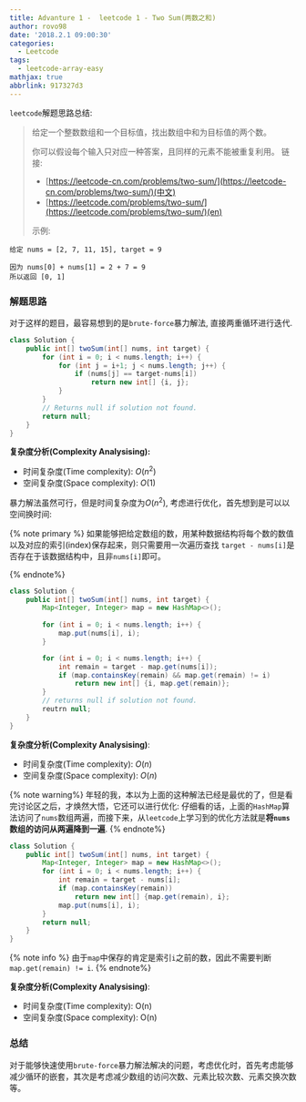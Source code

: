 ```yaml
---
title: Advanture 1 -  leetcode 1 - Two Sum(两数之和)
author: rovo98
date: '2018.2.1 09:00:30'
categories:
  - Leetcode
tags:
  - leetcode-array-easy
mathjax: true
abbrlink: 917327d3
---
```


``leetcode``解题思路总结:

>给定一个整数数组和一个目标值，找出数组中和为目标值的两个数。
>
> 你可以假设每个输入只对应一种答案，且同样的元素不能被重复利用。
> 链接:
> - [https://leetcode-cn.com/problems/two-sum/](https://leetcode-cn.com/problems/two-sum/)(中文)
> - [https://leetcode.com/problems/two-sum/](https://leetcode.com/problems/two-sum/)(en)
>
> 示例:

```
给定 nums = [2, 7, 11, 15], target = 9

因为 nums[0] + nums[1] = 2 + 7 = 9
所以返回 [0, 1]
```

<!-- more -->


### 解题思路

对于这样的题目，最容易想到的是``brute-force``暴力解法, 直接两重循环进行迭代.

```java
class Solution {
    public int[] twoSum(int[] nums, int target) {
        for (int i = 0; i < nums.length; i++) {
            for (int j = i+1; j < nums.length; j++) {
                if (nums[j] == target-nums[i])
                    return new int[] {i, j};
            }
        }
        // Returns null if solution not found.
        return null;
    }
}
```

**复杂度分析(Complexity Analysising):**
- 时间复杂度(Time complexity): $O(n^2)$
- 空间复杂度(Space complexity): $O(1)$

暴力解法虽然可行，但是时间复杂度为$O(n^2)$, 考虑进行优化，首先想到是可以以空间换时间:

{% note primary %}
如果能够把给定数组的数，用某种数据结构将每个数的数值以及对应的索引(index)保存起来，则只需要用一次遍历查找
``target - nums[i]``是否存在于该数据结构中，且非``nums[i]``即可。

[solution]: 使用``hashMap``保存数组中每个数以及对应的索引
{% endnote%}

```java
class Solution {
    public int[] twoSum(int[] nums, int target) {
        Map<Integer, Integer> map = new HashMap<>();
        
        for (int i = 0; i < nums.length; i++) {
            map.put(nums[i], i);
        }

        for (int i = 0; i < nums.length; i++) {
            int remain = target - map.get(nums[i]);
            if (map.containsKey(remain) && map.get(remain) != i)
                return new int[] {i, map.get(remain)};
        }
        // returns null if solution not found.
        reutrn null;
    }
}
```

**复杂度分析(Complexity Analysising)**:
- 时间复杂度(Time complexity): $O(n)$
- 空间复杂度(Space complexity): $O(n)$

{% note warning%}
年轻的我，本以为上面的这种解法已经是最优的了，但是看完讨论区之后，才焕然大悟，它还可以进行优化:
仔细看的话，上面的``HashMap``算法访问了``nums``数组两遍，而接下来，从``leetcode``上学习到的优化方法就是**将``nums``数组的访问从两遍降到一遍**.
{% endnote%}

```java
class Solution {
    public int[] twoSum(int[] nums, int target) {
        Map<Integer, Integer> map = new HashMap<>();
        for (int i = 0; i < nums.length; i++) {
            int remain = target - nums[i];
            if (map.containsKey(remain))
                return new int[] {map.get(remain), i};
            map.put(nums[i], i);
        }
        return null;
    }
}
```

{% note info %}
由于``map``中保存的肯定是索引``i``之前的数，因此不需要判断``map.get(remain) != i``.
{% endnote%}

**复杂度分析(Complexity Analysising)**:
- 时间复杂度(Time complexity): O(n)
- 空间复杂度(Space complexity): O(n)


### 总结

对于能够快速使用``brute-force``暴力解法解决的问题，考虑优化时，首先考虑能够减少循环的嵌套，其次是考虑减少数组的访问次数、元素比较次数、元素交换次数等。
